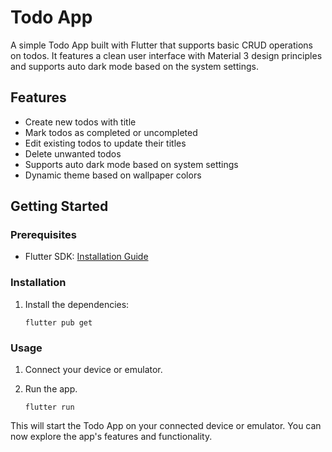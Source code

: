 # Todo App

A simple Todo App built with Flutter that supports basic CRUD operations on todos. It features a clean user interface with Material 3 design principles and supports auto dark mode based on the system settings.

## Features

- Create new todos with title
- Mark todos as completed or uncompleted
- Edit existing todos to update their titles
- Delete unwanted todos
- Supports auto dark mode based on system settings
- Dynamic theme based on wallpaper colors

## Getting Started

### Prerequisites

- Flutter SDK: [Installation Guide](https://flutter.dev/docs/get-started/install)

### Installation

1. Install the dependencies:

    ```shell
    flutter pub get

### Usage

1. Connect your device or emulator.
2. Run the app.

    ```shell
    flutter run

This will start the Todo App on your connected device or emulator. You can now explore the app's features and functionality.
